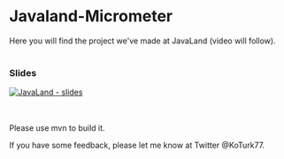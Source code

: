 # Javaland-Micrometer
Here you will find the project we've made at JavaLand (video will follow).
<br><br>
### Slides <br>
[![JavaLand - slides](https://img.youtube.com/vi/kqNMOJRfGIg/0.jpg)](https://www.slideshare.net/KoTurk/javaland-micrometer-and-springboot)

<br><br>
Please use mvn to build it.

If you have some feedback, please let me know at Twitter @KoTurk77.
